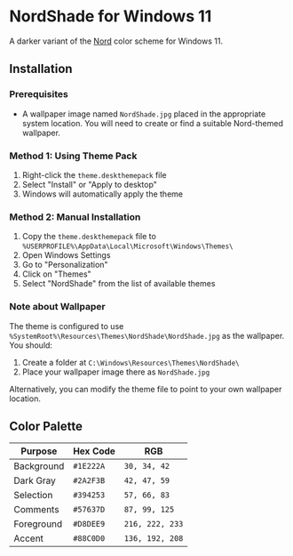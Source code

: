 # NordShade for Windows 11

A darker variant of the [Nord](https://www.nordtheme.com/) color scheme for Windows 11.

## Installation

### Prerequisites

- A wallpaper image named `NordShade.jpg` placed in the appropriate system location. You will need to create or find a suitable Nord-themed wallpaper.

### Method 1: Using Theme Pack

1. Right-click the `theme.deskthemepack` file
2. Select "Install" or "Apply to desktop"
3. Windows will automatically apply the theme

### Method 2: Manual Installation

1. Copy the `theme.deskthemepack` file to `%USERPROFILE%\AppData\Local\Microsoft\Windows\Themes\`
2. Open Windows Settings
3. Go to "Personalization"
4. Click on "Themes"
5. Select "NordShade" from the list of available themes

### Note about Wallpaper

The theme is configured to use `%SystemRoot%\Resources\Themes\NordShade\NordShade.jpg` as the wallpaper. You should:

1. Create a folder at `C:\Windows\Resources\Themes\NordShade\`
2. Place your wallpaper image there as `NordShade.jpg`

Alternatively, you can modify the theme file to point to your own wallpaper location.

## Color Palette

| Purpose    | Hex Code  | RGB             |
| ---------- | --------- | --------------- |
| Background | `#1E222A` | `30, 34, 42`    |
| Dark Gray  | `#2A2F3B` | `42, 47, 59`    |
| Selection  | `#394253` | `57, 66, 83`    |
| Comments   | `#57637D` | `87, 99, 125`   |
| Foreground | `#D8DEE9` | `216, 222, 233` |
| Accent     | `#88C0D0` | `136, 192, 208` |
